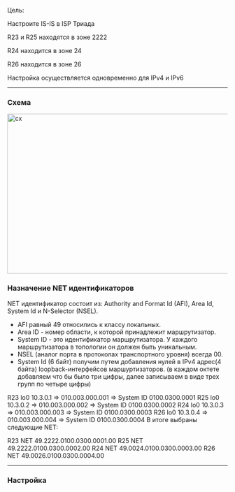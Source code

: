 Цель: 

Настроите IS-IS в ISP Триада

R23 и R25 находятся в зоне 2222

R24 находится в зоне 24

R26 находится в зоне 26

Настройка осуществляется одновременно для IPv4 и IPv6


---
### Схема

<img width="510" height="366" alt="сх" src="https://github.com/user-attachments/assets/03c3c660-0956-46da-83b3-b19deb813717" />



### Назначение NET идентификаторов
NET идентификатор состоит из: Authority and Format Id (AFI), Area Id, System Id и N-Selector (NSEL).

* AFI равный 49 относились к классу локальных.
* Area ID - номер области, к которой принадлежит маршрутизатор.
* System ID - это идентификатор маршрутизатора. У каждого маршрутизатора в топологии он должен быть уникальным.
* NSEL (аналог порта в протоколах транспортного уровня) всегда 00.
* System Id (6 байт) получим путем добавления нулей в IPv4 адрес(4 байта) loopback-интерфейсов маршуртизаторов. (в каждом октете добавляем что бы было три цифры, далее записываем в виде трех групп по четыре цифры)

R23 lo0 10.3.0.1 => 010.003.000.001 => System ID 0100.0300.0001
R25 lo0 10.3.0.2 => 010.003.000.002 => System ID 0100.0300.0002
R24 lo0 10.3.0.3 => 010.003.000.003 => System ID 0100.0300.0003
R26 lo0 10.3.0.4 => 010.003.000.004 => System ID 0100.0300.0004
В итоге выбраны следующие NET:

R23 NET 49.2222.0100.0300.0001.00
R25 NET 49.2222.0100.0300.0002.00
R24 NET 49.0024.0100.0300.0003.00
R26 NET 49.0026.0100.0300.0004.00

---
### Настройка


